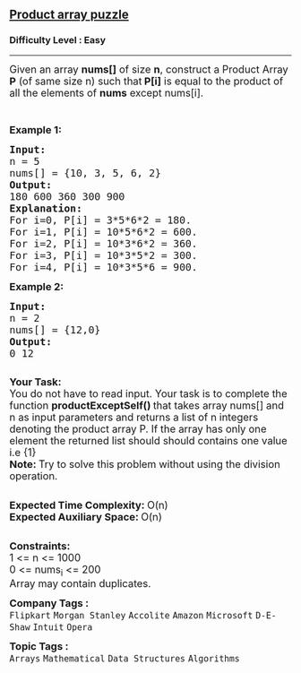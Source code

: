 <h2><a href="https://www.geeksforgeeks.org/problems/product-array-puzzle4525/1?page=2&company=D-E-Shaw&sortBy=accuracy">Product array puzzle</a></h2><h3>Difficulty Level : Easy</h3><hr><div class="problems_problem_content__Xm_eO"><p><span style="font-size:18px">Given an array <strong>nums[]</strong> of size <strong>n</strong>, construct a Product Array <strong>P</strong> (of same size n) such that<strong> P[i]</strong> is equal to the product of all the elements of <strong>nums</strong> except nums[i].</span></p>

<p>&nbsp;</p>

<p><span style="font-size:18px"><strong>Example 1:</strong></span></p>

<pre><span style="font-size:18px"><strong>Input:
</strong>n = 5
nums[] = {10, 3, 5, 6, 2}
<strong>Output:
</strong>180 600 360 300 900<strong>
Explanation: </strong>
For i=0, P[i] = 3*5*6*2 = 180.
For i=1, P[i] = 10*5*6*2 = 600.
For i=2, P[i] = 10*3*6*2 = 360.
For i=3, P[i] = 10*3*5*2 = 300.
For i=4, P[i] = 10*3*5*6 = 900.</span>
</pre>

<p><span style="font-size:18px"><strong>Example 2:</strong></span></p>

<pre><span style="font-size:18px"><strong>Input:
</strong>n = 2
nums[] = {12,0}
<strong>Output:
</strong>0 12</span>

</pre>

<p><span style="font-size:18px"><strong>Your Task:</strong><br>
You do not have to read input. Your task is to complete the function&nbsp;<strong>productExceptSelf() </strong>that takes array nums[] and n&nbsp;as input parameters and returns a list of n&nbsp;integers denoting the product array P.&nbsp;If the array has only one element the returned list should&nbsp;should contains one value i.e {1}</span><br>
<span style="font-size:18px"><strong>Note:&nbsp;</strong>Try to solve this problem without using the division operation.</span><br>
&nbsp;</p>

<p><span style="font-size:18px"><strong>Expected Time Complexity:&nbsp;</strong>O(n)<br>
<strong>Expected Auxiliary Space:&nbsp;</strong>O(n)</span><br>
&nbsp;</p>

<p><span style="font-size:18px"><strong>Constraints:</strong><br>
1 &lt;= n &lt;= 1000<br>
0 &lt;= nums<sub>i</sub> &lt;= 200</span><br>
<span style="font-size:18px">Array&nbsp;may contain duplicates.</span></p>
</div><p><span style=font-size:18px><strong>Company Tags : </strong><br><code>Flipkart</code>&nbsp;<code>Morgan Stanley</code>&nbsp;<code>Accolite</code>&nbsp;<code>Amazon</code>&nbsp;<code>Microsoft</code>&nbsp;<code>D-E-Shaw</code>&nbsp;<code>Intuit</code>&nbsp;<code>Opera</code>&nbsp;<br><p><span style=font-size:18px><strong>Topic Tags : </strong><br><code>Arrays</code>&nbsp;<code>Mathematical</code>&nbsp;<code>Data Structures</code>&nbsp;<code>Algorithms</code>&nbsp;